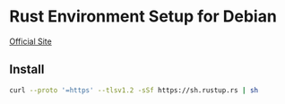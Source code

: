 # Rust Environment Setup for Debian

[Official Site](https://www.rust-lang.org/learn/get-started)

## Install

```bash
curl --proto '=https' --tlsv1.2 -sSf https://sh.rustup.rs | sh
```